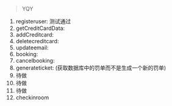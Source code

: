 > YQY
1. registeruser: 测试通过
2. getCreditCardData: 
3. addCreditcard: 
4. deletecreditcard: 
5. updateemail:
6. booking: 
7. cancelbooking:
8. generateticket:  (获取数据库中的罚单而不是生成一个新的罚单)
9. 待做
10. 待做
11. 待做
12. checkinroom

